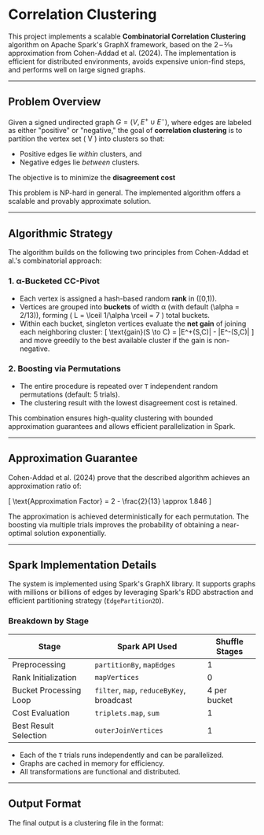 # Correlation Clustering
This project implements a scalable **Combinatorial Correlation Clustering** algorithm on Apache Spark's GraphX framework, based on the 2 – 2⁄13 approximation from Cohen-Addad et al. (2024). The implementation is efficient for distributed environments, avoids expensive union-find steps, and performs well on large signed graphs.

---

## Problem Overview

Given a signed undirected graph $G = (V, E^+ \cup E^-)$, where edges are labeled as either "positive" or "negative," the goal of **correlation clustering** is to partition the vertex set \( V \) into clusters so that:

- Positive edges lie *within* clusters, and
- Negative edges lie *between* clusters.

The objective is to minimize the **disagreement cost**

This problem is NP-hard in general. The implemented algorithm offers a scalable and provably approximate solution.

---

## Algorithmic Strategy

The algorithm builds on the following two principles from Cohen-Addad et al.'s combinatorial approach:

### 1. α-Bucketed CC-Pivot

- Each vertex is assigned a hash-based random **rank** in \([0,1)\).
- Vertices are grouped into **buckets** of width α (with default \(\alpha = 2/13\)), forming \( L = \lceil 1/\alpha \rceil = 7 \) total buckets.
- Within each bucket, singleton vertices evaluate the **net gain** of joining each neighboring cluster:
  \[
  \text{gain}(S \to C) = |E^+(S,C)| - |E^-(S,C)|
  \]
  and move greedily to the best available cluster if the gain is non-negative.

### 2. Boosting via Permutations

- The entire procedure is repeated over `T` independent random permutations (default: 5 trials).
- The clustering result with the lowest disagreement cost is retained.

This combination ensures high-quality clustering with bounded approximation guarantees and allows efficient parallelization in Spark.

---

## Approximation Guarantee

Cohen-Addad et al. (2024) prove that the described algorithm achieves an approximation ratio of:

\[
\text{Approximation Factor} = 2 - \frac{2}{13} \approx 1.846
\]

The approximation is achieved deterministically for each permutation. The boosting via multiple trials improves the probability of obtaining a near-optimal solution exponentially.

---

## Spark Implementation Details

The system is implemented using Spark's GraphX library. It supports graphs with millions or billions of edges by leveraging Spark's RDD abstraction and efficient partitioning strategy (`EdgePartition2D`).

### Breakdown by Stage

| Stage                  | Spark API Used                                   | Shuffle Stages |
|------------------------|--------------------------------------------------|----------------|
| Preprocessing          | `partitionBy`, `mapEdges`                        | 1              |
| Rank Initialization    | `mapVertices`                                    | 0              |
| Bucket Processing Loop | `filter`, `map`, `reduceByKey`, broadcast        | 4 per bucket   |
| Cost Evaluation        | `triplets.map`, `sum`                            | 1              |
| Best Result Selection  | `outerJoinVertices`                              | 1              |

- Each of the `T` trials runs independently and can be parallelized.
- Graphs are cached in memory for efficiency.
- All transformations are functional and distributed.

---

## Output Format

The final output is a clustering file in the format:

